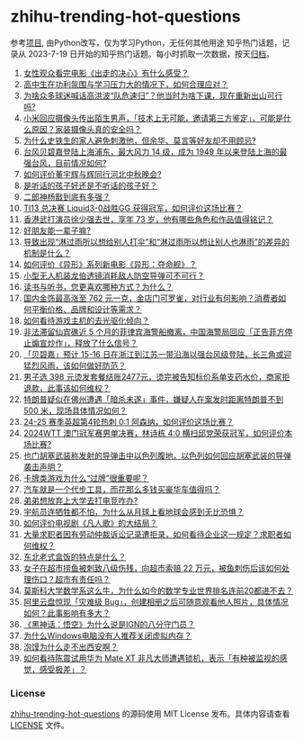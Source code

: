 # zhihu-trending-hot-questions
参考[项目](https://github.com/justjavac/zhihu-trending-hot-questions), 由Python改写，仅为学习Python，无任何其他用途
知乎热门话题，记录从 2023-7-19
日开始的知乎热门话题。每小时抓取一次数据，按天[归档](./data)。
<!-- BEGIN -->
<!-- 最后更新时间 2024-09-16 03:29:09.259169 -->
1. [女性观众看完电影《出走的决心》有什么感受？](https://www.zhihu.com/question/667154128)
1. [高中生在功利氛围与学习压力大的情况下，如何合理应对？](https://www.zhihu.com/question/643323432)
1. [为啥众多球迷喊话高洪波“队危速归”？他当时为啥下课，现在重新出山可行吗?](https://www.zhihu.com/question/666934386)
1. [小米回应摄像头传出陌生男声，「技术上无可能，邀请第三方鉴定」，可能是什么原因？家装摄像头真的安全吗？](https://www.zhihu.com/question/667211435)
1. [为什么史铁生的家人避免刺激他，但余华、莫言等好友却不用顾忌?](https://www.zhihu.com/question/630482582)
1. [台风贝碧嘉登陆上海浦东，最大风力 14 级，成为 1949 年以来登陆上海的最强台风，目前情况如何?](https://www.zhihu.com/question/667246486)
1. [如何评价董宇辉与辉同行河北中秋晚会?](https://www.zhihu.com/question/667089150)
1. [是听话的孩子好还是不听话的孩子好？](https://www.zhihu.com/question/667049479)
1. [二郎神杨戬到底有多强？](https://www.zhihu.com/question/267110369)
1. [TI13 总决赛 Liquid3-0战胜GG 获得冠军，如何评价这场比赛？](https://www.zhihu.com/question/667265894)
1. [香港武打演员徐少强去世，享年 73 岁，他有哪些角色和作品值得铭记？](https://www.zhihu.com/question/667241814)
1. [好朋友能一辈子嘛?](https://www.zhihu.com/question/667063685)
1. [导致出现“淋过雨所以想给别人打伞”和“淋过雨所以想让别人也淋雨”的差异的机制是什么？](https://www.zhihu.com/question/629406525)
1. [如何评价《异形》系列新电影《异形：夺命舰》？](https://www.zhihu.com/question/664385957)
1. [小型无人机装龙伯透镜消耗敌人防空导弹可不可行？](https://www.zhihu.com/question/666761452)
1. [读书与听书，您更喜欢哪种方式？为什么？](https://www.zhihu.com/question/667088330)
1. [国内金饰最高涨至 762 元一克，金店门可罗雀，对行业有何影响？消费者如何平衡价格、品牌和设计等需求？](https://www.zhihu.com/question/667171363)
1. [如何看待游戏主机的去光驱化倾向？](https://www.zhihu.com/question/667079315)
1. [非法滞留仙宾礁近 5 个月的菲律宾海警船撤离，中国海警局回应「正告菲方停止煽宣炒作」，释放了什么信号？](https://www.zhihu.com/question/667227144)
1. [「贝碧嘉」预计 15-16 日在浙江到江苏一带沿海以强台风级登陆，长三角或迎猛烈风雨，该如何做好防范？](https://www.zhihu.com/question/667163072)
1. [男子选 398 元烫发套餐结账2477元，烫完被告知标价系单支药水价，商家拒退款，此事该如何维权？](https://www.zhihu.com/question/666940556)
1. [特朗普疑似在佛州遭遇「暗杀未遂」事件，嫌疑人在案发时距离特朗普不到 500 米，现场具体情况如何？](https://www.zhihu.com/question/667293263)
1. [24-25 赛季英超第4轮热刺 0:1 阿森纳，如何评价这场比赛？](https://www.zhihu.com/question/667259983)
1. [2024WTT 澳门冠军赛男单决赛，林诗栋 4:0 横扫邱党荣获冠军，如何评价本场比赛?](https://www.zhihu.com/question/667258290)
1. [也门胡塞武装称发射的导弹击中以色列腹地，以色列如何回应胡塞武装的导弹袭击声明？](https://www.zhihu.com/question/667255226)
1. [卡牌类游戏为什么“过牌”很重要呢？](https://www.zhihu.com/question/666964567)
1. [汽车就是一个代步工具，而花那么多钱买豪华车值得吗？](https://www.zhihu.com/question/579804613)
1. [弟弟想放弃上大学去打电竞咋办?](https://www.zhihu.com/question/605640444)
1. [宇航员连牺牲都不怕，为什么从月球上看地球会感到无比恐惧？](https://www.zhihu.com/question/614568529)
1. [如何评价电视剧《凡人歌》的大结局？](https://www.zhihu.com/question/667076393)
1. [大量求职者因有劳动仲裁诉讼记录遭拒录，如何看待企业这一规定？求职者如何维权？](https://www.zhihu.com/question/667029889)
1. [东北老式盒饭的特点是什么？](https://www.zhihu.com/question/666245359)
1. [女子在超市捞鱼被刺致八级伤残，向超市索赔 22 万元，被鱼刺伤后该如何处理伤口？超市有责任吗？](https://www.zhihu.com/question/667078593)
1. [莫斯科大学数学系这么牛，为什么如今的数学专业世界排名连前20都进不去？](https://www.zhihu.com/question/347839195)
1. [阿里云盘惊现「灾难级 Bug」，创建相册之后可随意观看他人照片，具体情况如何？此事影响有多大？](https://www.zhihu.com/question/667213540)
1. [《黑神话：悟空》为什么说是IGN的八分守门员？](https://www.zhihu.com/question/666858703)
1. [为什么Windows电脑没有人推荐关闭虚拟内存？](https://www.zhihu.com/question/667143515)
1. [泡馍为什么走不出西安啊？](https://www.zhihu.com/question/665667753)
1. [如何看待陈震试用华为 Mate XT 非凡大师遭遇锁机，表示「有种被监视的感觉，感受极差」？](https://www.zhihu.com/question/667182599)
<!-- END -->
### License
[zhihu-trending-hot-questions](https://github.com/yaogengzhu/zhihu-trending-hot-questions)
的源码使用 MIT License 发布。具体内容请查看 [LICENSE](./LICENSE) 文件。
